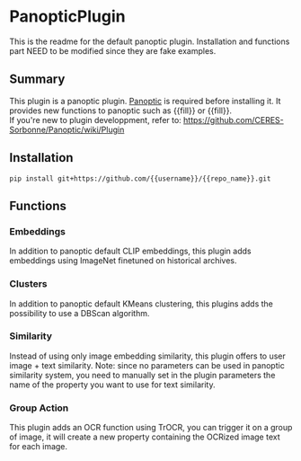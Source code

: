 # PanopticPlugin

This is the readme for the default panoptic plugin.
Installation and functions part NEED to be modified since they are fake examples.

## Summary

This plugin is a panoptic plugin. [Panoptic](https://github.com/CERES-Sorbonne/Panoptic) is required before installing it. 
It provides new functions to panoptic such as {{fill}} or {{fill}}.
<br>
If you're new to plugin developpment, refer to: https://github.com/CERES-Sorbonne/Panoptic/wiki/Plugin

## Installation

`pip install git+https://github.com/{{username}}/{{repo_name}}.git`

## Functions

### Embeddings
In addition to panoptic default CLIP embeddings, this plugin adds embeddings using ImageNet finetuned on historical archives.

### Clusters
In addition to panoptic default KMeans clustering, this plugins adds the possibility to use a DBScan algorithm.

### Similarity
Instead of using only image embedding similarity, this plugin offers to user image + text similarity. Note: since no parameters can be used in panoptic similarity system, you need to manually set in the plugin parameters the name of the property you want to use for text similarity.

### Group Action
This plugin adds an OCR function using TrOCR, you can trigger it on a group of image, it will create a new property containing the OCRized image text for each image.
